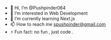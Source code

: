 - 👋 Hi, I’m @Pushpinder064
- 👀 I’m interested in Web Development
- 🌱 I’m currently learning  Next.js
- 📫 How to reach me spushpinder@gmail.com
- ⚡ Fun fact: no fun , just code .

